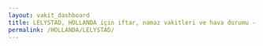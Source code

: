 ```yaml
---
layout: vakit_dashboard
title: LELYSTAD, HOLLANDA için iftar, namaz vakitleri ve hava durumu - ilçe/eyalet seç
permalink: /HOLLANDA/LELYSTAD/
---
```


<script type="text/javascript">
  var GLOBAL_COUNTRY = 'HOLLANDA';
  var GLOBAL_CITY = 'LELYSTAD';
  var GLOBAL_STATE = '';
  var lat = 72;
  var lon = 21;
</script>
